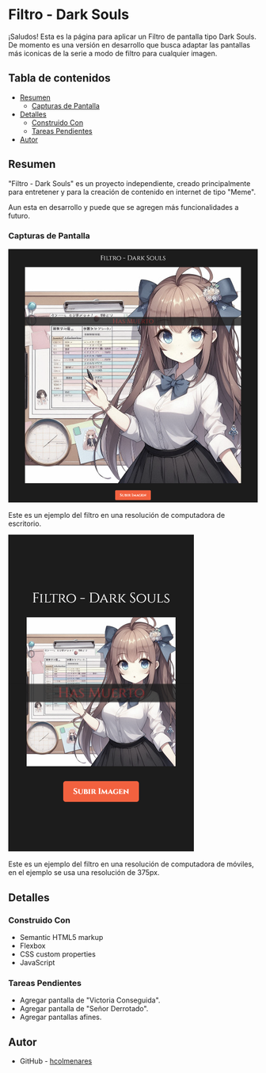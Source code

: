 # Filtro - Dark Souls

¡Saludos! Esta es la página para aplicar un Filtro de pantalla tipo Dark Souls. De momento es una versión en desarrollo que busca adaptar las pantallas más iconicas de la serie a modo de filtro para cualquier imagen.

## Tabla de contenidos

- [Resumen](#Resumen)
  - [Capturas de Pantalla](#capturas-de-pantalla)
- [Detalles](#detalless)
  - [Construido Con](#built-with)
  - [Tareas Pendientes](#tareas-pendientes)
- [Autor](#autor)

## Resumen

"Filtro - Dark Souls" es un proyecto independiente, creado principalmente para entretener y para la creación de contenido en internet de tipo "Meme".

Aun esta en desarrollo y puede que se agregen más funcionalidades a futuro.

### Capturas de Pantalla

![](images/screenshot-full.png)

Este es un ejemplo del filtro en una resolución de computadora de escritorio.

![](images/screenshot-movile.png)

Este es un ejemplo del filtro en una resolución de computadora de móviles, en el ejemplo se usa una resolución de 375px.

## Detalles

### Construido Con

- Semantic HTML5 markup
- Flexbox
- CSS custom properties
- JavaScript

### Tareas Pendientes

- Agregar pantalla de "Victoria Conseguida".
- Agregar pantalla de "Señor Derrotado".
- Agregar pantallas afines.

## Autor

- GitHub - [hcolmenares](https://github.com/hcolmenares)
